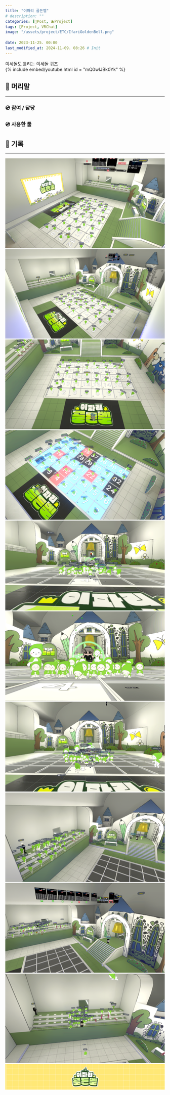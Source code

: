 ```yaml
---
title: "이파리 골든벨"
# description: ""
categories: [📀Post, 🫐Project]
tags: [Project, VRChat]
image: "/assets/project/ETC/IfariGoldenBell.png"

date: 2023-11-25. 00:00
last_modified_at: 2024-11-09. 08:26 # Init
---
```


이세돌도 틀리는 이세돌 퀴즈  
{% include embed/youtube.html id = "mQ0wlJBk0Yk" %}

## 📀 머리말

---

### 💿 참여 / 담당

### 💿 사용한 툴

## 📀 기록

---

![231117_224028](/assets/project/Ifari_Golden_Bell/231117_224028.png)
![231117_224359](/assets/project/Ifari_Golden_Bell/231117_224359.png)
![231117_224559](/assets/project/Ifari_Golden_Bell/231117_224559.png)
![231117_230036](/assets/project/Ifari_Golden_Bell/231117_230036.png)
![231117_234306](/assets/project/Ifari_Golden_Bell/231117_234306.png)
![231117_234321](/assets/project/Ifari_Golden_Bell/231117_234321.png)
![231117_234342](/assets/project/Ifari_Golden_Bell/231117_234342.png)
![231125_191855](/assets/project/Ifari_Golden_Bell/231125_191855.png)
![231125_193329](/assets/project/Ifari_Golden_Bell/231125_193329.png)
![231125_193449](/assets/project/Ifari_Golden_Bell/231125_193449.png)
![Ifari_Golden_Bell_Banner](/assets/project/Ifari_Golden_Bell/Ifari_Golden_Bell_Banner.png)
